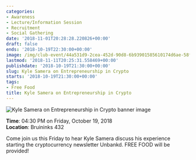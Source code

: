 ```yaml
---
categories:
- Awareness
- Lecture/Information Session
- Recruitment
- Social Gathering
date: '2018-11-01T20:28:28.220826+00:00'
draft: false
ends: '2018-10-19T22:30:00+00:00'
image: /img/club-event/44a531d9-2cea-452d-90d8-6b93901585610174d6ae-58ff-4de3-b440-3962674d62ec.png
lastmod: '2018-11-11T20:25:31.558469+00:00'
publishdate: '2018-10-19T21:30:00+00:00'
slug: Kyle Samera on Entrepreneurship in Crypto
starts: '2018-10-19T21:30:00+00:00'
tags:
- Free Food
title: Kyle Samera on Entrepreneurship in Crypto
---
```


<img src="/img/club-event/44a531d9-2cea-452d-90d8-6b93901585610174d6ae-58ff-4de3-b440-3962674d62ec.png" alt="Kyle Samera on Entrepreneurship in Crypto banner image" /><br>
    <p class="eventInfo">
        <strong>Time</strong>: 04:30 PM on Friday, October 19, 2018<br>
        <strong>Location</strong>: Bruininks 432
    </p>
    <p>Come join us this Friday to hear Kyle Samera discuss his experience starting the cryptocurrency newsletter Unbankd. FREE FOOD will be provided!</p>